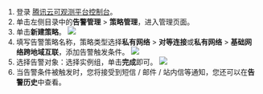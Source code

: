 1. 登录 [腾讯云可观测平台控制台](https://console.cloud.tencent.com/monitor/overview2)。
2. 单击左侧目录中的**告警管理** > **策略管理**，进入管理页面。
3. 单击**新建策略**。
![](https://main.qcloudimg.com/raw/ffff7fffe15daf270db302b5bf8d0a3c.png)
4. 填写告警策略名称，策略类型选择**私有网络** > **对等连接**或**私有网络** > **基础网络跨地域互联**，添加告警触发条件。
![](https://main.qcloudimg.com/raw/081cce66850ecea7c11ac5eadd605529.png)
5. 选择告警对象：选择实例组，单击**完成**即可。
 ![](https://main.qcloudimg.com/raw/fc351f41a820962894f7391a827e06fe.png)
6. 当告警条件被触发时，您将接受到短信 / 邮件 / 站内信等通知，您还可以在**告警历史**中查看。

